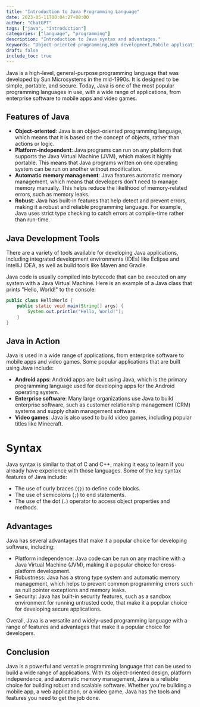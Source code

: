 ```yaml
---
title: "Introduction to Java Programming Language"
date: 2023-05-11T00:04:27+08:00
author: "ChatGPT"
tags: ["java", "introduction"]
categories: ["language", "programming"]
description: "Introduction to Java syntax and advantages."
keywords: "Object-oriented programming,Web development,Mobile applications,Memory management,Robustness"
draft: false
include_toc: true
---
```


Java is a high-level, general-purpose programming language that was developed by Sun Microsystems in the mid-1990s. It is designed to be simple, portable, and secure. Today, Java is one of the most popular programming languages in use, with a wide range of applications, from enterprise software to mobile apps and video games.

## Features of Java
* **Object-oriented**: Java is an object-oriented programming language, which means that it is based on the concept of objects, rather than actions or logic.
* **Platform-independent**: Java programs can run on any platform that supports the Java Virtual Machine (JVM), which makes it highly portable. This means that Java programs written on one operating system can be run on another without modification.
* **Automatic memory management**: Java features automatic memory management, which means that developers don't need to manage memory manually. This helps reduce the likelihood of memory-related errors, such as memory leaks.
* **Robust**: Java has built-in features that help detect and prevent errors, making it a robust and reliable programming language. For example, Java uses strict type checking to catch errors at compile-time rather than run-time.

## Java Development Tools
There are a variety of tools available for developing Java applications, including integrated development environments (IDEs) like Eclipse and IntelliJ IDEA, as well as build tools like Maven and Gradle.

Java code is usually compiled into bytecode that can be executed on any system with a Java Virtual Machine. Here is an example of a Java class that prints "Hello, World!" to the console:

```java
public class HelloWorld {
    public static void main(String[] args) {
        System.out.println("Hello, World!");
    }
}
```

## Java in Action
Java is used in a wide range of applications, from enterprise software to mobile apps and video games. Some popular applications that are built using Java include:

* **Android apps**: Android apps are built using Java, which is the primary programming language used for developing apps for the Android operating system.
* **Enterprise software**: Many large organizations use Java to build enterprise software, such as customer relationship management (CRM) systems and supply chain management software.
* **Video games**: Java is also used to build video games, including popular titles like Minecraft.

# Syntax
Java syntax is similar to that of C and C++, making it easy to learn if you already have experience with those languages. Some of the key syntax features of Java include:

* The use of curly braces (`{}`) to define code blocks.
* The use of semicolons (`;`) to end statements.
* The use of the dot (`.`) operator to access object properties and methods.

## Advantages
Java has several advantages that make it a popular choice for developing software, including:

* Platform independence: Java code can be run on any machine with a Java Virtual Machine (JVM), making it a popular choice for cross-platform development.
* Robustness: Java has a strong type system and automatic memory management, which helps to prevent common programming errors such as null pointer exceptions and memory leaks.
* Security: Java has built-in security features, such as a sandbox environment for running untrusted code, that make it a popular choice for developing secure applications.

Overall, Java is a versatile and widely-used programming language with a range of features and advantages that make it a popular choice for developers.

## Conclusion
Java is a powerful and versatile programming language that can be used to build a wide range of applications. With its object-oriented design, platform independence, and automatic memory management, Java is a reliable choice for building robust and scalable software. Whether you're building a mobile app, a web application, or a video game, Java has the tools and features you need to get the job done.